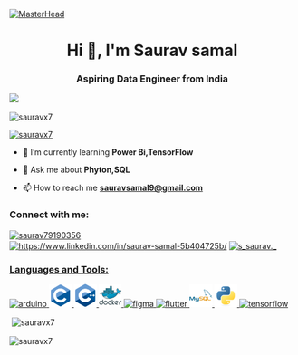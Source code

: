 [![MasterHead](https://static.pingcap.com/files/2022/12/05072707/chatGPT-GitHub-banner.jpg)](https://sauravX7.io)
<h1 align="center">Hi 👋, I'm Saurav samal</h1>
<h3 align="center">Aspiring Data Engineer from India</h3>
<img align="right' alt='Coding" width="400"
src="https://cdn.dribbble.com/users/1708816/screenshots/15637256/media/f9826f0af8a49462f048262a8502035b.gif">
<p align="left"> <img src="https://komarev.com/ghpvc/?username=sauravx7&label=Profile%20views&color=0e75b6&style=flat" alt="sauravx7" /> </p>

<p align="left"> <a href="https://github.com/ryo-ma/github-profile-trophy"><img src="https://github-profile-trophy.vercel.app/?username=sauravx7" alt="sauravx7" /></a> </p>

- 🌱 I’m currently learning **Power Bi,TensorFlow**

- 💬 Ask me about **Phyton,SQL**

- 📫 How to reach me **sauravsamal9@gmail.com**

<h3 align="left">Connect with me:</h3>
<p align="left">
<a href="https://twitter.com/saurav79190356" target="blank"><img align="center" src="https://raw.githubusercontent.com/rahuldkjain/github-profile-readme-generator/master/src/images/icons/Social/twitter.svg" alt="saurav79190356" height="30" width="40" /></a>
<a href="https://linkedin.com/in/https://www.linkedin.com/in/saurav-samal-5b404725b/" target="blank"><img align="center" src="https://raw.githubusercontent.com/rahuldkjain/github-profile-readme-generator/master/src/images/icons/Social/linked-in-alt.svg" alt="https://www.linkedin.com/in/saurav-samal-5b404725b/" height="30" width="40" /></a>
<a href="https://instagram.com/s_saurav._" target="blank"><img align="center" src="https://raw.githubusercontent.com/rahuldkjain/github-profile-readme-generator/master/src/images/icons/Social/instagram.svg" alt="s_saurav._" height="30" 
</p>

<h3 align="left">Languages and Tools:</h3>
<p align="left"> <a href="https://www.arduino.cc/" target="_blank" rel="noreferrer"> <img src="https://cdn.worldvectorlogo.com/logos/arduino-1.svg" alt="arduino" width="40" height="40"/> </a> <a href="https://www.cprogramming.com/" target="_blank" rel="noreferrer"> <img src="https://raw.githubusercontent.com/devicons/devicon/master/icons/c/c-original.svg" alt="c" width="40" height="40"/> </a> <a href="https://www.w3schools.com/cpp/" target="_blank" rel="noreferrer"> <img src="https://raw.githubusercontent.com/devicons/devicon/master/icons/cplusplus/cplusplus-original.svg" alt="cplusplus" width="40" height="40"/> </a> <a href="https://www.docker.com/" target="_blank" rel="noreferrer"> <img src="https://raw.githubusercontent.com/devicons/devicon/master/icons/docker/docker-original-wordmark.svg" alt="docker" width="40" height="40"/> </a> <a href="https://www.figma.com/" target="_blank" rel="noreferrer"> <img src="https://www.vectorlogo.zone/logos/figma/figma-icon.svg" alt="figma" width="40" height="40"/> </a> <a href="https://flutter.dev" target="_blank" rel="noreferrer"> <img src="https://www.vectorlogo.zone/logos/flutterio/flutterio-icon.svg" alt="flutter" width="40" height="40"/> </a> <a href="https://www.mysql.com/" target="_blank" rel="noreferrer"> <img src="https://raw.githubusercontent.com/devicons/devicon/master/icons/mysql/mysql-original-wordmark.svg" alt="mysql" width="40" height="40"/> </a> <a href="https://www.python.org" target="_blank" rel="noreferrer"> <img src="https://raw.githubusercontent.com/devicons/devicon/master/icons/python/python-original.svg" alt="python" width="40" height="40"/> </a> <a href="https://www.tensorflow.org" target="_blank" rel="noreferrer"> <img src="https://www.vectorlogo.zone/logos/tensorflow/tensorflow-icon.svg" alt="tensorflow" width="40" height="40"/> </a> </p>

<p>&nbsp;<img align="center" src="https://github-readme-stats.vercel.app/api?username=sauravx7&show_icons=true&locale=en" alt="sauravx7" /></p>

<p><img align="center" src="https://github-readme-streak-stats.herokuapp.com/?user=sauravx7&" alt="sauravx7" /></p>

